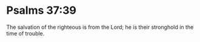 # Psalms 37:39

The salvation of the righteous is from the Lord; he is their stronghold in the time of trouble.
